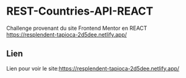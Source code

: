 # REST-Countries-API-REACT

Challenge provenant du site Frontend Mentor en REACT https://resplendent-tapioca-2d5dee.netlify.app/

## Lien 

Lien pour voir le site:https://resplendent-tapioca-2d5dee.netlify.app/